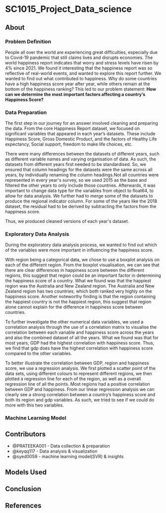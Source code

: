 # SC1015_Project_Data_science

## About 

### Problem Definition
People all over the world are experiencing great difficulties, especially due to Covid-19 pandemic that still claims lives and disrupts economies. The world happiness report indicates that worry and stress levels have risen by 4% since 2021. We found it interesting that the happiness report was so reflective of real-world events, and wanted to explore this report further.
We wanted to find out what contributed to happiness. Why do some countries have a high happiness score year after year, while others remain at the bottom of the happiness ranking?
This led to our problem statement: **How can we determine the most important factors affecting a country’s Happiness Score?**

### Data Preparation
The first step in our journey for an answer involved cleaning and preparing the data.
From the core Happiness Report dataset, we focused on significant variables that appeared in each year’s datasets. These include Happiness Score, Gross Domestic Product, and the factors of Healthy Life expectancy, Social support, freedom to make life choices, etc.

There were many differences between the datasets of different years, such as different variable names and varying organisation of data. As such, the datasets from different years first needed to be standardised. So, we ensured that column headings for the datasets were the same across all years, by individually renaming the column headings.Not all countries were represented in every year's survey, so we used 2015 as the base and filtered the other years to only include those countries.
Afterwards, it was important to change data type for the variables from object to float64, to allow for data analysis.
We further had to merge some of the datasets to produce the regional indicator column. For some of the years like the 2018 dataset, the residual had to be derived by subtracting the factors from the happiness score.

Thus, we produced cleaned versions of each year's dataset.

### Exploratory Data Analysis
During the exploratory data analysis process, we wanted to find out which of the variables were more important in influencing the happiness score. 

With region being a categorical data, we chose to use a boxplot analysis on each of the different region. From the boxplot visualisation, we can see that there are clear differences in happiness score between the different regions,  this suggest that region could be an important factor in determining the happiness score of a country. What we found was that the happiest region was the Australia and New Zealand region. The Australia and New Zealand region has two countries, which both ranked very highly on the happiness score. Another noteworthy finding is that the region containing the happiest country is not the happiest region, this suggest that region alone cannot explain for the difference in happiness score between countries. 

To further investigate the other numerical data variables, we used a correlation analysis through the use of a correlation matrix to visualise the correlation between each variable and happiness score across the years and also the combined dataset of all the years. 
What we found was that for most years, GDP had the highest correlation with happiness score. Thus, we find that gdp does have the highest correlation with happiness score compared to the other variables.

To better illustrate the correlation between GDP, region and happiness score, we use a regression analysis. We first plotted a scatter point of the data sets, using different colours to represent different regions, we then plotted a regression line for each of the region, as well as a overall regression line of all the points. Most regions had a positive correlation between GDP and happiness. From our linear regression analysis we can clearly see a strong correlation between a country’s happiness score and both its region and gdp variables. As such, we tried to see if we could do more with this two variables. 


### Machine Learning Model


## Contributors
- @PRATEEKA001 - Data collection & preparation
- @keyqq117 - Data analysis & visualization
- @syed0059 - machine learning model(SVR) & insights

## Models Used

## Conclusion

## References
